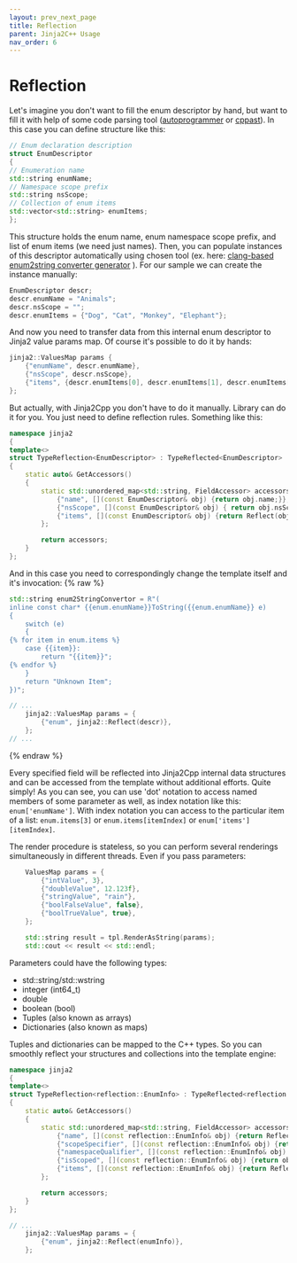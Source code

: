 ```yaml
---
layout: prev_next_page
title: Reflection
parent: Jinja2C++ Usage
nav_order: 6
---
```


# Reflection
Let's imagine you don't want to fill the enum descriptor by hand, but want to fill it with help of some code parsing tool ([autoprogrammer](https://github.com/flexferrum/autoprogrammer) or [cppast](https://github.com/foonathan/cppast)). In this case you can define structure like this:

```c++
// Enum declaration description
struct EnumDescriptor
{
// Enumeration name
std::string enumName;
// Namespace scope prefix
std::string nsScope;
// Collection of enum items
std::vector<std::string> enumItems;
};
```
This structure holds the enum name, enum namespace scope prefix, and list of enum items (we need just names). Then, you can populate instances of this descriptor automatically using chosen tool (ex. here: [clang-based enum2string converter generator](https://github.com/flexferrum/flex_lib/blob/accu2017/tools/codegen/src/main.cpp) ). For our sample we can create the instance manually:
```c++
EnumDescriptor descr;
descr.enumName = "Animals";
descr.nsScope = "";
descr.enumItems = {"Dog", "Cat", "Monkey", "Elephant"};
```

And now you need to transfer data from this internal enum descriptor to Jinja2 value params map. Of course it's possible to do it by hands:
```c++
jinja2::ValuesMap params {
    {"enumName", descr.enumName},
    {"nsScope", descr.nsScope},
    {"items", {descr.enumItems[0], descr.enumItems[1], descr.enumItems[2], descr.enumItems[3]}},
};
```

But actually, with Jinja2Cpp you don't have to do it manually. Library can do it for you. You just need to define reflection rules. Something like this:

```c++
namespace jinja2
{
template<>
struct TypeReflection<EnumDescriptor> : TypeReflected<EnumDescriptor>
{
    static auto& GetAccessors()
    {
        static std::unordered_map<std::string, FieldAccessor> accessors = {
            {"name", [](const EnumDescriptor& obj) {return obj.name;}},
            {"nsScope", [](const EnumDescriptor& obj) { return obj.nsScope;}},
            {"items", [](const EnumDescriptor& obj) {return Reflect(obj.items);}},
        };

        return accessors;
    }
};
```
And in this case you need to correspondingly change the template itself and it's invocation:
{% raw %}
```c++
std::string enum2StringConvertor = R"(
inline const char* {{enum.enumName}}ToString({{enum.enumName}} e)
{
    switch (e)
    {
{% for item in enum.items %}
    case {{item}}:
        return "{{item}}";
{% endfor %}
    }
    return "Unknown Item";
})";

// ...
    jinja2::ValuesMap params = {
        {"enum", jinja2::Reflect(descr)},
    };
// ...
```
{% endraw %}

Every specified field will be reflected into Jinja2Cpp internal data structures and can be accessed from the template without additional efforts. Quite simply! As you can see, you can use 'dot' notation to access named members of some parameter as well, as index notation like this: `enum['enumName']`. With index notation you can access to the particular item of a list: `enum.items[3]` or `enum.items[itemIndex]` or `enum['items'][itemIndex]`.

The render procedure is stateless, so you can perform several renderings simultaneously in different threads. Even if you pass parameters:

```c++
    ValuesMap params = {
        {"intValue", 3},
        {"doubleValue", 12.123f},
        {"stringValue", "rain"},
        {"boolFalseValue", false},
        {"boolTrueValue", true},
    };

    std::string result = tpl.RenderAsString(params);
    std::cout << result << std::endl;
```

Parameters could have the following types:
- std::string/std::wstring
- integer (int64_t)
- double
- boolean (bool)
- Tuples (also known as arrays)
- Dictionaries (also known as maps)

Tuples and dictionaries can be mapped to the C++ types. So you can smoothly reflect your structures and collections into the template engine:

```c++
namespace jinja2
{
template<>
struct TypeReflection<reflection::EnumInfo> : TypeReflected<reflection::EnumInfo>
{
    static auto& GetAccessors()
    {
        static std::unordered_map<std::string, FieldAccessor> accessors = {
            {"name", [](const reflection::EnumInfo& obj) {return Reflect(obj.name);}},
            {"scopeSpecifier", [](const reflection::EnumInfo& obj) {return Reflect(obj.scopeSpecifier);}},
            {"namespaceQualifier", [](const reflection::EnumInfo& obj) { return obj.namespaceQualifier;}},
            {"isScoped", [](const reflection::EnumInfo& obj) {return obj.isScoped;}},
            {"items", [](const reflection::EnumInfo& obj) {return Reflect(obj.items);}},
        };

        return accessors;
    }
};

// ...
    jinja2::ValuesMap params = {
        {"enum", jinja2::Reflect(enumInfo)},
    };
```
